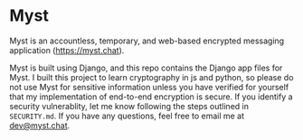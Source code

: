 # Myst
Myst is an accountless, temporary, and web-based encrypted messaging application (https://myst.chat).

Myst is built using Django, and this repo contains the Django app files for Myst. I built this project
to learn cryptography in js and python, so please do not use Myst for sensitive information unless you
have verified for yourself that my implementation of end-to-end encryption is secure. If you identify 
a security vulnerablity, let me know following the steps outlined in `SECURITY.md`. If you have any 
questions, feel free to email me at dev@myst.chat.
